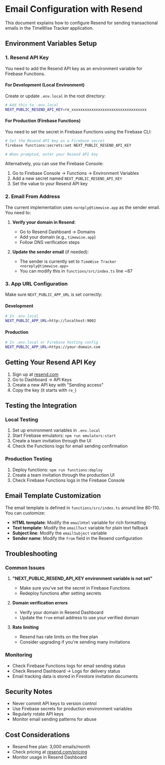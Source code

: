 # Email Configuration with Resend

This document explains how to configure Resend for sending transactional emails in the TimeWise Tracker application.

## Environment Variables Setup

### 1. Resend API Key

You need to add the Resend API key as an environment variable for Firebase Functions.

#### For Development (Local Environment)

Create or update `.env.local` in the root directory:

```bash
# Add this to .env.local
NEXT_PUBLIC_RESEND_API_KEY=re_xxxxxxxxxxxxxxxxxxxxxxxxxxxxxxxxxx
```

#### For Production (Firebase Functions)

You need to set the secret in Firebase Functions using the Firebase CLI:

```bash
# Set the Resend API key as a Firebase secret
firebase functions:secrets:set NEXT_PUBLIC_RESEND_API_KEY

# When prompted, enter your Resend API key
```

Alternatively, you can use the Firebase Console:
1. Go to Firebase Console → Functions → Environment Variables
2. Add a new secret named `NEXT_PUBLIC_RESEND_API_KEY`
3. Set the value to your Resend API key

### 2. Email From Address

The current implementation uses `noreply@timewise.app` as the sender email. You need to:

1. **Verify your domain in Resend**:
   - Go to Resend Dashboard → Domains
   - Add your domain (e.g., `timewise.app`)
   - Follow DNS verification steps

2. **Update the sender email** (if needed):
   - The sender is currently set to `TimeWise Tracker <noreply@timewise.app>`
   - You can modify this in `functions/src/index.ts` line ~87

### 3. App URL Configuration

Make sure `NEXT_PUBLIC_APP_URL` is set correctly:

#### Development
```bash
# In .env.local
NEXT_PUBLIC_APP_URL=http://localhost:9002
```

#### Production
```bash
# In .env.local or Firebase hosting config
NEXT_PUBLIC_APP_URL=https://your-domain.com
```

## Getting Your Resend API Key

1. Sign up at [resend.com](https://resend.com)
2. Go to Dashboard → API Keys
3. Create a new API key with "Sending access"
4. Copy the key (it starts with `re_`)

## Testing the Integration

### Local Testing

1. Set up environment variables in `.env.local`
2. Start Firebase emulators: `npm run emulators:start`
3. Create a team invitation through the UI
4. Check the Functions logs for email sending confirmation

### Production Testing

1. Deploy functions: `npm run functions:deploy`
2. Create a team invitation through the production UI
3. Check Firebase Functions logs in the Firebase Console

## Email Template Customization

The email template is defined in `functions/src/index.ts` around line 80-110. You can customize:

- **HTML template**: Modify the `emailHtml` variable for rich formatting
- **Text template**: Modify the `emailText` variable for plain text fallback
- **Subject line**: Modify the `emailSubject` variable
- **Sender name**: Modify the `from` field in the Resend configuration

## Troubleshooting

### Common Issues

1. **"NEXT_PUBLIC_RESEND_API_KEY environment variable is not set"**
   - Make sure you've set the secret in Firebase Functions
   - Redeploy functions after setting secrets

2. **Domain verification errors**
   - Verify your domain in Resend Dashboard
   - Update the `from` email address to use your verified domain

3. **Rate limiting**
   - Resend has rate limits on the free plan
   - Consider upgrading if you're sending many invitations

### Monitoring

- Check Firebase Functions logs for email sending status
- Check Resend Dashboard → Logs for delivery status
- Email tracking data is stored in Firestore invitation documents

## Security Notes

- Never commit API keys to version control
- Use Firebase secrets for production environment variables
- Regularly rotate API keys
- Monitor email sending patterns for abuse

## Cost Considerations

- Resend free plan: 3,000 emails/month
- Check pricing at [resend.com/pricing](https://resend.com/pricing)
- Monitor usage in Resend Dashboard
